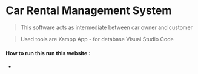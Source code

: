 # Car Rental Management System

> This  software acts as intermediate between car owner and customer

> Used tools are 
> Xampp App - for detabase
> Visual Studio Code 

#### How to run this run this website :

*
